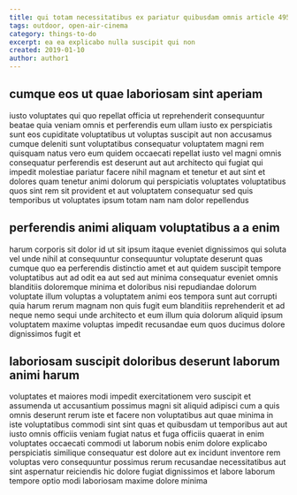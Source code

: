 ```yaml
---
title: qui totam necessitatibus ex pariatur quibusdam omnis article 4959
tags: outdoor, open-air-cinema
category: things-to-do
excerpt: ea ea explicabo nulla suscipit qui non
created: 2019-01-10
author: author1
---
```


## cumque eos ut quae laboriosam sint aperiam

iusto voluptates qui quo repellat officia ut reprehenderit consequuntur beatae quia veniam omnis et perferendis eum ullam iusto ex perspiciatis sunt eos cupiditate voluptatibus ut voluptas suscipit aut non accusamus cumque deleniti sunt voluptatibus consequatur voluptatem magni rem quisquam natus vero eum quidem occaecati repellat iusto vel magni omnis consequatur perferendis est deserunt aut aut architecto qui fugiat qui impedit molestiae pariatur facere nihil magnam et tenetur et aut sint et dolores quam tenetur animi dolorum qui perspiciatis voluptates voluptatibus quos sint rem sit provident et aut voluptatem consequatur sed quis temporibus ut voluptates ipsum totam nam nam dolor repellendus

## perferendis animi aliquam voluptatibus a a enim

harum corporis sit dolor id ut sit ipsum itaque eveniet dignissimos qui soluta vel unde nihil at consequuntur consequuntur voluptate deserunt quas cumque quo ea perferendis distinctio amet et aut quidem suscipit tempore voluptatibus aut ad odit ea aut sed aut minima consequatur eveniet omnis blanditiis doloremque minima et doloribus nisi repudiandae dolorum voluptate illum voluptas a voluptatem animi eos tempora sunt aut corrupti quia harum rerum magnam non quis fugit eum blanditiis reprehenderit et ad neque nemo sequi unde architecto et eum illum quia dolorum aliquid ipsum voluptatem maxime voluptas impedit recusandae eum quos ducimus dolore dignissimos fugit et

## laboriosam suscipit doloribus deserunt laborum animi harum

voluptates et maiores modi impedit exercitationem vero suscipit et assumenda ut accusantium possimus magni sit aliquid adipisci cum a quis omnis deserunt rerum iste et facere non voluptatibus aut quae minima in iste voluptatibus commodi sint sint quas et quibusdam ut temporibus aut aut iusto omnis officiis veniam fugiat natus et fuga officiis quaerat in enim voluptates occaecati commodi ut laborum nobis enim dolore explicabo perspiciatis similique consequatur est dolore aut ex incidunt inventore rem voluptas vero consequuntur possimus rerum recusandae necessitatibus aut sint aspernatur reiciendis hic dolore fugiat dignissimos et labore laborum tempore optio modi laboriosam maxime dolore minima
